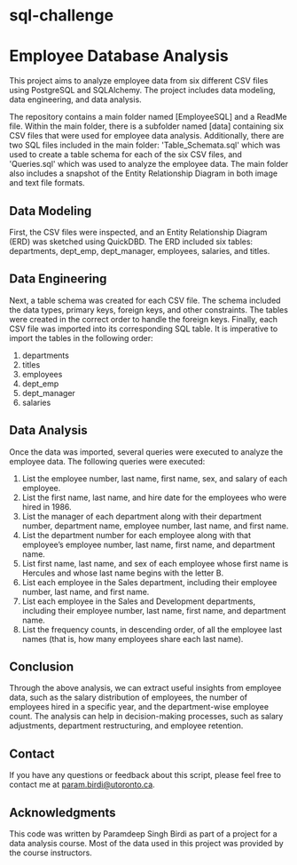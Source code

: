 # sql-challenge
# Employee Database Analysis

This project aims to analyze employee data from six different CSV files using PostgreSQL and SQLAlchemy. The project includes data modeling, data engineering, and data analysis.

The repository contains a main folder named [EmployeeSQL] and a ReadMe file. Within the main folder, there is a subfolder named [data] containing six CSV files that were used for employee data analysis. Additionally, there are two SQL files included in the main folder: 'Table_Schemata.sql' which was used to create a table schema for each of the six CSV files, and 'Queries.sql' which was used to analyze the employee data. The main folder also includes a snapshot of the Entity Relationship Diagram in both image and text file formats.

## Data Modeling

First, the CSV files were inspected, and an Entity Relationship Diagram (ERD) was sketched using QuickDBD. The ERD included six tables: departments, dept_emp, dept_manager, employees, salaries, and titles.

## Data Engineering

Next, a table schema was created for each CSV file. The schema included the data types, primary keys, foreign keys, and other constraints. The tables were created in the correct order to handle the foreign keys. Finally, each CSV file was imported into its corresponding SQL table. It is imperative to import the tables in the following order:
1. departments
2. titles
3. employees
4. dept_emp
5. dept_manager
6. salaries

## Data Analysis

Once the data was imported, several queries were executed to analyze the employee data. The following queries were executed:

1. List the employee number, last name, first name, sex, and salary of each employee.
2. List the first name, last name, and hire date for the employees who were hired in 1986.
3. List the manager of each department along with their department number, department name, employee number, last name, and first name.
4. List the department number for each employee along with that employee’s employee number, last name, first name, and department name.
5. List first name, last name, and sex of each employee whose first name is Hercules and whose last name begins with the letter B.
6. List each employee in the Sales department, including their employee number, last name, and first name.
7. List each employee in the Sales and Development departments, including their employee number, last name, first name, and department name.
8. List the frequency counts, in descending order, of all the employee last names (that is, how many employees share each last name).

## Conclusion

Through the above analysis, we can extract useful insights from employee data, such as the salary distribution of employees, the number of employees hired in a specific year, and the department-wise employee count. The analysis can help in decision-making processes, such as salary adjustments, department restructuring, and employee retention.

## Contact

If you have any questions or feedback about this script, please feel free to contact me at param.birdi@utoronto.ca.

## Acknowledgments

This code was written by Paramdeep Singh Birdi as part of a project for a data analysis course. Most of the data used in this project was provided by the course instructors.
